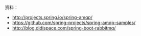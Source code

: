 
资料：

* http://projects.spring.io/spring-amqp/
* https://github.com/spring-projects/spring-amqp-samples/
* http://blog.didispace.com/spring-boot-rabbitmq/